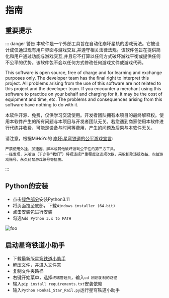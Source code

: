 <!--
 * @Author: Night-stars-1 nujj1042633805@gmail.com
 * @Date: 2023-05-23 15:45:31
 * @LastEditors: Night-stars-1 nujj1042633805@gmail.com
 * @LastEditTime: 2023-05-24 11:26:29
 * @Description: 
 * 
 * Copyright (c) 2023 by Night-stars-1, All Rights Reserved. 
-->
# 指南

## 重要提示
::: danger 警告
本软件是一个外部工具旨在自动化崩坏星轨的游戏玩法。它被设计成仅通过现有用户界面与游戏交互,并遵守相关法律法规。该软件包旨在提供简化和用户通过功能与游戏交互,并且它不打算以任何方式破坏游戏平衡或提供任何不公平的优势。该软件包不会以任何方式修改任何游戏文件或游戏代码。

This software is open source, free of charge and for learning and exchange purposes only. The developer team has the final right to interpret this project. All problems arising from the use of this software are not related to this project and the developer team. If you encounter a merchant using this software to practice on your behalf and charging for it, it may be the cost of equipment and time, etc. The problems and consequences arising from this software have nothing to do with it.

本软件开源、免费，仅供学习交流使用。开发者团队拥有本项目的最终解释权。使用本软件产生的所有问题与本项目与开发者团队无关。若您遇到商家使用本软件进行代练并收费，可能是设备与时间等费用，产生的问题及后果与本软件无关。


请注意，根据MiHoYo的 [崩坏:星穹铁道的公平游戏宣言](https://sr.mihoyo.com/news/111246?nav=news&type=notice):
```md:no-line-numbers
严禁使用外挂、加速器、脚本或其他破坏游戏公平性的第三方工具。
一经发现，米哈游（下亦称“我们”）将视违规严重程度及违规次数，采取扣除违规收益、冻结游戏账号、永久封禁游戏账号等措施。
```
:::

## Python的安装
 * 点击[绿色部分](https://www.python.org/downloads/release/python-3113/)安装Python3.11
 * 将页面拉至底部，下载`Windows installer (64-bit)`
 * 点击安装包进行安装
 * 勾选`Add Python 3.x to PATH`
 <img src="https://img06.mifile.cn/v1/MI_542ED8B1722DC/126cb397275a9756877965f2b16313e1.png" alt="foo">

## 启动星穹铁道小助手
 * 下载最新版[星穹铁道小助手](https://github.com/Starry-Wind/StarRailAssistant/releases/latest)
 * 解压文件，并进入文件夹
 * 复制文件夹路径
 * 右键开始菜单，选择`终端管理员`，输入`cd 刚刚复制的路径`
 * 输入`pip install requirements.txt`安装依赖
 * 输入`Python Honkai_Star_Rail.py`运行星穹铁道小助手
